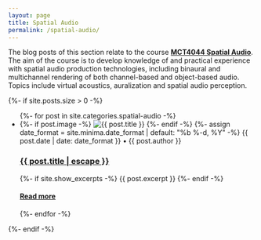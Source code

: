 ```yaml
---
layout: page
title: Spatial Audio
permalink: /spatial-audio/
---
```


The blog posts of this section relate to the course [**MCT4044 Spatial Audio**](https://www.ntnu.edu/studies/courses/MCT4044). The aim of the course is to develop knowledge of and practical experience with spatial audio production technologies, including binaural and multichannel rendering of both channel-based and object-based audio. Topics include virtual acoustics, auralization and spatial audio perception.


{%- if site.posts.size > 0 -%}
  <!-- <h2 class="post-list-heading">{{ page.list_title | default: "Posts" }}</h2> -->
  <ul class="post-list">
    {%- for post in site.categories.spatial-audio -%}
    <li>
      {%- if post.image -%}
      <img src="{{ post.image | prepend: site.baseurl }}" alt="{{ post.title }}" title="{{ post.title }}">
      {%- endif -%}
      {%- assign date_format = site.minima.date_format | default: "%b %-d, %Y" -%}
      <span class="post-meta">{{ post.date | date: date_format }}</span>
      <span class="post-meta">• {{ post.author }}</span>
      <h3>
        <a class="post-link" href="{{ post.url | relative_url }}">
          {{ post.title | escape }}
        </a>
      </h3>
      {%- if site.show_excerpts -%}
        {{ post.excerpt }}
      {%- endif -%}
      <h4>
      <a href="{{ post.url | relative_url }}">
        Read more
      </a>
      </h4>
    </li>
    {%- endfor -%}
  </ul>
  {%- endif -%}
